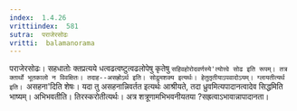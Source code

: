 ```yaml
---
index:  1.4.26
vrittiindex:  581
sutra:  पराजेरसोढः
vritti:  balamanorama 
---
```


पराजेरसोढः। सहधातोः क्तप्रत्यये धत्वढत्वष्टुत्वढलोपेषु कृतेषु `सहिवहोरोदवर्णस्ये'त्योत्त्वे सोढ इति रूपम्। तत्र क्तार्थो भूतकालो न विवक्षितः। तदाह--असह्रोऽर्थ इति। सोढुमशक्य इत्यर्थः। हेतुतृतीयाऽपवादोऽयम्। ग्लायतीत्यर्थ इति। `असहना'दिति शेषः। यदा तु असहनान्निवर्तत इत्यर्थः आश्रीयते, तदा ध्रुवमित्यपादानत्वादेव सिद्धमिति भाष्यम्। अभिभवतीति। तिरस्करोतीत्यर्थः। अत्र शत्रूणामभिभवनीयतया ?सह्रत्वाऽभावान्नापादानता।

